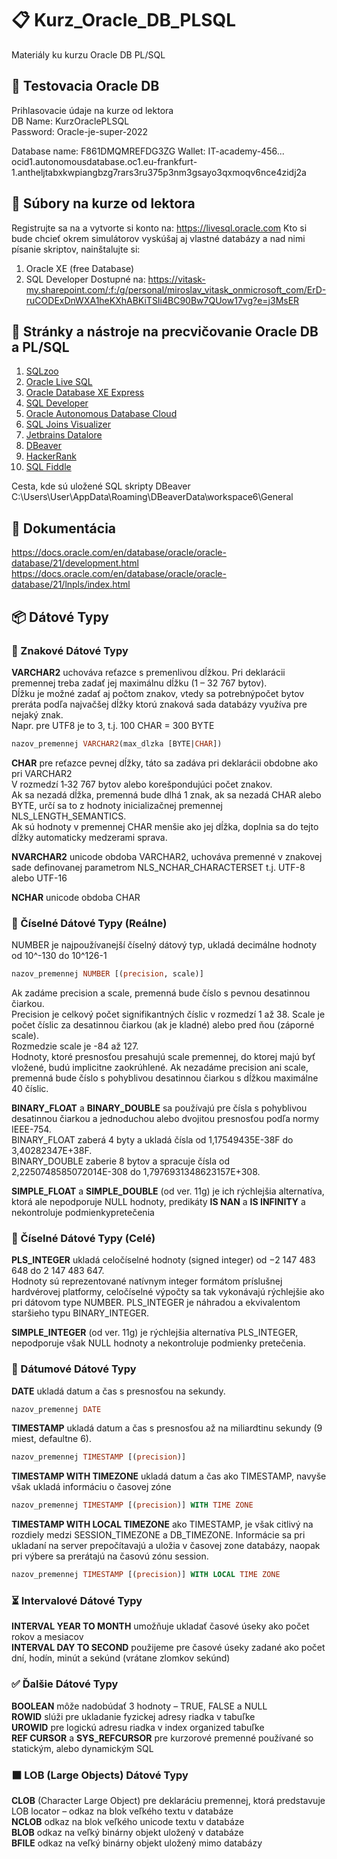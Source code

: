 # 📋 Kurz_Oracle_DB_PLSQL
Materiály ku kurzu Oracle DB PL/SQL

## 🧱 Testovacia Oracle DB 
Prihlasovacie údaje na kurze od lektora  
DB Name: KurzOraclePLSQL  
Password: Oracle-je-super-2022  

Database name: F861DMQMREFDG3ZG
Wallet: IT-academy-456...
ocid1.autonomousdatabase.oc1.eu-frankfurt-1.antheljtabxkwpiangbzg7rars3ru375p3nm3gsayo3qxmoqv6nce4zidj2a

## 📁 Súbory na kurze od lektora  
Registrujte sa na a vytvorte si konto na: https://livesql.oracle.com
Kto si bude chcieť okrem simulátorov vyskúšaj aj vlastné databázy a nad nimi písanie skriptov, nainštalujte si:
1. Oracle XE (free Database)
2. SQL Developer
Dostupné na: https://vitask-my.sharepoint.com/:f:/g/personal/miroslav_vitask_onmicrosoft_com/ErD-ruCODExDnWXA1heKXhABKiTSIi4BC90Bw7QUow17vg?e=j3MsER  

## 🧰 Stránky a nástroje na precvičovanie Oracle DB a PL/SQL
1. [SQLzoo](https://sqlzoo.net/wiki/SQL_Tutorial)  
2. [Oracle Live SQL](https://livesql.oracle.com/apex/f?p=590:1000)
3. [Oracle Database XE Express](https://www.oracle.com/database/technologies/appdev/xe.html) 
3. [SQL Developer](https://www.oracle.com/database/sqldeveloper/) 
4. [Oracle Autonomous Database Cloud](https://www.oracle.com/autonomous-database/) 
5. [SQL Joins Visualizer](https://sql-joins.leopard.in.ua/)  
6. [Jetbrains Datalore](https://datalore.jetbrains.com)  
7. [DBeaver](https://dbeaver.io/)
8. [HackerRank](https://www.hackerrank.com/domains/sql)  
9. [SQL Fiddle](http://sqlfiddle.com/#!4/c0be1c/1)  

Cesta, kde sú uložené SQL skripty DBeaver
C:\Users\User\AppData\Roaming\DBeaverData\workspace6\General

## 📔 Dokumentácia
https://docs.oracle.com/en/database/oracle/oracle-database/21/development.html
https://docs.oracle.com/en/database/oracle/oracle-database/21/lnpls/index.html

## 📦 Dátové Typy
### 🎰 Znakové Dátové Typy
**VARCHAR2** uchováva reťazce s premenlivou dĺžkou. Pri deklarácii premennej treba zadať jej maximálnu dĺžku (1 – 32 767 bytov).   
Dĺžku je možné zadať aj počtom znakov, vtedy sa potrebnýpočet bytov preráta podľa najvačšej dĺžky ktorú znaková sada databázy využíva pre nejaký znak.  
Napr. pre UTF8 je to 3, t.j. 100 CHAR = 300 BYTE  

```sql 
nazov_premennej VARCHAR2(max_dlzka [BYTE|CHAR]) 
```

**CHAR** pre reťazce pevnej dĺžky, táto sa zadáva pri deklarácii obdobne ako pri VARCHAR2  
V rozmedzí 1‐32 767 bytov alebo korešpondujúci počet znakov.  
Ak sa nezadá dĺžka, premenná  bude dlhá 1 znak, ak sa nezadá CHAR alebo BYTE, určí sa to z hodnoty inicializačnej premennej NLS_LENGTH_SEMANTICS.  
Ak sú hodnoty v premennej CHAR menšie ako jej dĺžka, doplnia sa do  tejto dĺžky automaticky medzerami sprava.  

**NVARCHAR2** unicode obdoba VARCHAR2, uchováva premenné v znakovej sade definovanej parametrom NLS_NCHAR_CHARACTERSET t.j. UTF-8 alebo UTF-16  

**NCHAR** unicode obdoba CHAR  

### 🎱 Číselné Dátové Typy (Reálne)
NUMBER je najpoužívanejší číselný dátový typ, ukladá decimálne hodnoty od 10^-130 do 10^126-1  

```sql
nazov_premennej NUMBER [(precision, scale)] 
```
  
Ak zadáme precision a scale, premenná bude číslo s pevnou desatinnou čiarkou.  
Precision je  celkový počet signifikantných číslic v rozmedzí 1 až 38. 
Scale je počet číslic za desatinnou čiarkou  (ak je kladné) alebo pred ňou (záporné scale).    
Rozmedzie scale je -84 až 127.  
Hodnoty, ktoré presnosťou presahujú scale premennej, do ktorej majú byť vložené, budú implicitne zaokrúhlené. Ak nezadáme precision ani scale, premenná bude číslo s pohyblivou desatinnou čiarkou s dĺžkou  maximálne 40 číslic.  

**BINARY_FLOAT** a **BINARY_DOUBLE** sa používajú pre čísla s pohyblivou desatinnou čiarkou a jednoduchou alebo dvojitou presnosťou podľa normy IEEE-754.   
BINARY_FLOAT zaberá 4 byty a ukladá čísla od 1,17549435E-38F do 3,40282347E+38F.  
BINARY_DOUBLE zaberie 8 bytov a spracuje čísla od 2,2250748585072014E-308 do 1,7976931348623157E+308.  

**SIMPLE_FLOAT** a **SIMPLE_DOUBLE** (od ver. 11g) je ich rýchlejšia alternatíva, ktorá ale nepodporuje NULL hodnoty, predikáty **IS NAN** a **IS INFINITY** a nekontroluje podmienkypretečenia

### 🎲 Číselné Dátové Typy (Celé)
**PLS_INTEGER** ukladá celočíselné hodnoty (signed integer) od −2 147 483 648 do 2 147 483 647.  
Hodnoty sú reprezentované natívnym integer formátom príslušnej hardvérovej platformy, celočíselné výpočty sa tak vykonávajú rýchlejšie ako pri dátovom type NUMBER. PLS_INTEGER je náhradou a ekvivalentom staršieho typu BINARY_INTEGER.  

**SIMPLE_INTEGER** (od ver. 11g) je rýchlejšia alternatíva PLS_INTEGER, nepodporuje však NULL hodnoty a nekontroluje podmienky pretečenia. 

### 📅 Dátumové Dátové Typy
**DATE** ukladá datum a čas s presnosťou na sekundy.  
```sql
nazov_premennej DATE 
```
**TIMESTAMP** ukladá datum a čas s presnosťou až na miliardtinu sekundy (9 miest, defaultne 6). 
```sql
nazov_premennej TIMESTAMP [(precision)]
```
**TIMESTAMP WITH TIMEZONE** ukladá datum a čas ako TIMESTAMP, navyše však ukladá  informáciu o časovej zóne 
```sql
nazov_premennej TIMESTAMP [(precision)] WITH TIME ZONE
```
**TIMESTAMP WITH LOCAL TIMEZONE** ako TIMESTAMP, je však citlivý na rozdiely medzi  SESSION_TIMEZONE a DB_TIMEZONE. Informácie sa pri ukladaní na server prepočítavajú a uložia  v časovej zone databázy, naopak pri výbere sa prerátajú na časovú zónu session. 
```sql
nazov_premennej TIMESTAMP [(precision)] WITH LOCAL TIME ZONE
```

### ⏳ Intervalové Dátové Typy
**INTERVAL YEAR TO MONTH** umožňuje ukladať časové úseky ako počet rokov a mesiacov   
**INTERVAL DAY TO SECOND** použijeme pre časové úseky zadané ako počet dní, hodín, minút a sekúnd (vrátane zlomkov sekúnd) 

### ✅ Ďalšie Dátové Typy
**BOOLEAN** môže nadobúdať 3 hodnoty – TRUE, FALSE a NULL   
**ROWID** slúži pre ukladanie fyzickej adresy riadka v tabuľke    
**UROWID** pre logickú adresu riadka v index organized tabuľke   
**REF CURSOR** a **SYS_REFCURSOR** pre kurzorové premenné používané so statickým, alebo dynamickým SQL  

### ⬛ LOB (Large Objects) Dátové Typy
**CLOB** (Character Large Object) pre deklaráciu premennej, ktorá predstavuje LOB locator – odkaz na blok veľkého textu v databáze   
**NCLOB** odkaz na blok veľkého unicode textu v databáze   
**BLOB** odkaz na veľký binárny objekt uložený v databáze   
**BFILE** odkaz na veľký binárny objekt uložený mimo databázy  


